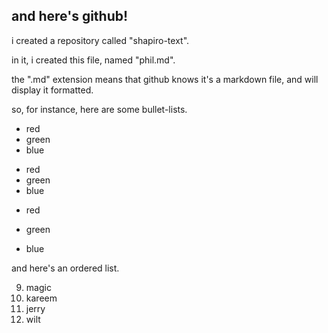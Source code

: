  ## and here's github!
 
 i created a repository called "shapiro-text".
 
 in it, i created this file, named "phil.md".
 
 the ".md" extension means that github knows it's a markdown file,
 and will display it formatted.
 
 so, for instance, here are some bullet-lists.
 
* red
* green
* blue

+ red
+ green
+ blue

- red

- green

- blue

and here's an ordered list.

9. magic
8. kareem
7. jerry
6. wilt
